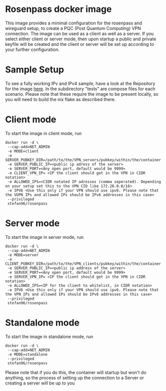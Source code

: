 # Rosenpass docker image

This image provides a minimal configuration for the rosenpass and wireguard setup, to create a PQC (Post Quantum Computing) VPN connection. 
The image can be used as a client as well as a server. If you select either client or server mode, then upon startup a public and private keyfile will be created and the client or server will be set up according to your further configuration. 

# Sample Setup
To see a fully working IPv and IPv4 sample, have a look at the Repository for the image [here](https://github.com/EMCL-Research-ITSecLab/rosenpass-docker). In the subdirectory "tests" are compose files for each scenario. Please note that these require the image to be present locally, so you will need to build the nix flake as described there.

# Client mode
To start the image in client mode, run 
```
docker run -d \
 --cap-add=NET_ADMIN
 -e MODE=client
 -e SERVER_PUBKEY_DIR=/path/to/the/VPN_servers/pubkey/within/the/container 
 -e SERVER_PUBLIC_IP=<public ip adress of the server> 
 -e SERVER_PORT=<Any open port, default would be 9999> 
 -e CLIENT_VPN_IP= <IP the client should get in the VPN in CIDR notation>
 -e ALLOWED_IPS=<CIDR notated IP adresses (comma seperated). Depending on your setup set this to the VPN CID like 172.28.0.0/16>
 -e IPV6 <Use this only if your VPN should use ipv6. Please note that the VOPN IPs and allowed IPs should be IPv6 addresses in this case>
 --privileged  
 stefan96/rosenpass
```


# Server mode
To start the image in server mode, run 
```
docker run -d \
 --cap-add=NET_ADMIN
 -e MODE=server
 -e CLIENT_PUBKEY_DIR=/path/to/the/VPN_clients/pubkey/within/the/container 
 -e SERVER_PUBLIC_IP=<public ip address of the server> 
 -e SERVER_PORT=<Any open port, default would be 9999> 
 -e SERVER_VPN_IP= <IP the client should get in the VPN in CIDR notation>
 -e ALLOWED_IPS=<IP for the client to whitelist, in CIDR notation>
 -e IPV6 <Use this only if your VPN should use ipv6. Please note that the VPN IPs and allowed IPs should be IPv6 addresses in this case>
 --privileged  
 stefan96/rosenpass
```


# Standalone mode
To start the image in standalone mode, run 
```
docker run -d \
 --cap-add=NET_ADMIN
 -e MODE=standalone
 --privileged  
 stefan96/rosenpass
```

Please note that if you do this, the container will startup but won't do anything, so the process of setting up the connection to a Server or creating a server will be up to you